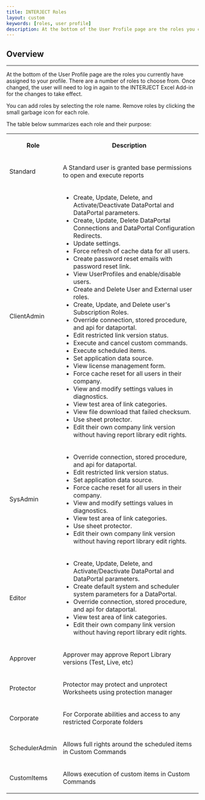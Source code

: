 ```yaml
---
title: INTERJECT Roles
layout: custom
keywords: [roles, user profile]
description: At the bottom of the User Profile page are the roles you currently have assigned to your profile. 
---
```


##  Overview 
---
At the bottom of the User Profile page are the roles you currently have assigned to your profile. There are a number of roles to choose from. Once changed, the user will need to log in again to the INTERJECT Excel Add-in for the changes to take effect. 

You can add roles by selecting the role name. Remove roles by clicking the small garbage icon for each role. 

The table below summarizes each role and their purpose:   
  
<table>  
<tr>  
<th>

Role 
</th>  
<th>

Description 
</th> </tr>  
<tr>  
<td>

Standard 
</td>  
<td>

A Standard user is granted base permissions to open and execute reports  
</td> </tr>  
<tr>  
<td>

ClientAdmin 
</td>  
<td>
<ul>
<li>Create, Update, Delete, and Activate/Deactivate DataPortal and DataPortal parameters.</li>
<li>Create, Update, Delete DataPortal Connections and DataPortal Configuration Redirects.</li>
<li>Update settings.</li>
<li>Force refresh of cache data for all users.</li>
<li>Create password reset emails with password reset link.</li>
<li>View UserProfiles and enable/disable users.</li>
<li>Create and Delete User and External user roles.</li>
<li>Create, Update, and Delete user's Subscription Roles.</li>
<li>Override connection, stored procedure, and api for dataportal.</li>
<li>Edit restricted link version status.</li>
<li>Execute and cancel custom commands.</li>
<li>Execute scheduled items.</li>
<li>Set application data source.</li>
<li>View license management form.</li>
<li>Force cache reset for all users in their company.</li>
<li>View and modify settings values in diagnostics.</li>
<li>View test area of link categories.</li>
<li>View file download that failed checksum.</li>
<li>Use sheet protector.</li>
<li>Edit their own company link version without having report library edit rights.</li>
</ul>
</td> </tr>  

<tr>  
<td>

SysAdmin 
</td>  
<td>
<ul>
<li>Override connection, stored procedure, and api for dataportal.</li>
<li>Edit restricted link version status.</li>
<li>Set application data source.</li>
<li>Force cache reset for all users in their company.</li>
<li>View and modify settings values in diagnostics.</li>
<li>View test area of link categories.</li>
<li>Use sheet protector.</li>
<li>Edit their own company link version without having report library edit rights.</li>
</ul>
</td> </tr>  

<tr>  
<td>

Editor 
</td>  
<td>
<ul>
<li>Create, Update, Delete, and Activate/Deactivate DataPortal and DataPortal parameters.</li>
<li>Create default system and scheduler system parameters for a DataPortal.</li>
<li>Override connection, stored procedure, and api for dataportal.</li>
<li>View test area of link categories.</li>
<li>Edit their own company link version without having report library edit rights.</li>
</ul>  
</td> </tr>  
<tr>  
<td>

Approver 
</td>  
<td>

Approver may approve Report Library versions (Test, Live, etc)  
</td> </tr>  
<tr>  
<td>

Protector 
</td>  
<td>

Protector may protect and unprotect Worksheets using protection manager  
</td> </tr>  
<tr>  
<td>

Corporate 
</td>  
<td>

For Corporate abilities and access to any restricted Corporate folders  
</td> </tr>  
<tr>  
<td>

SchedulerAdmin 
</td>  
<td>

Allows full rights around the scheduled items in Custom Commands  
</td> </tr>  
<tr>  
<td>

CustomItems 
</td>  
<td>

Allows execution of custom items in Custom Commands  
</td> </tr> </table>
